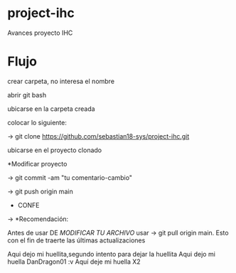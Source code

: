 # project-ihc

Avances proyecto IHC

# Flujo

crear carpeta, no interesa el nombre

abrir git bash

ubicarse en la carpeta creada

colocar lo siguiente:

-> git clone https://github.com/sebastian18-sys/project-ihc.git

ubicarse en el proyecto clonado

\*Modificar proyecto

-> git commit -am "tu comentario-cambio"

-> git push origin main

- CONFE


-> \*Recomendación: 

Antes de usar DE *MODIFICAR TU ARCHIVO* usar -> git pull origin main. Esto con el fin de traerte las últimas actualizaciones

Aqui dejo mi huellita,segundo intento para dejar la huellita
Aqui dejo mi huella DanDragon01 :v
Aquí deje mi huella X2
